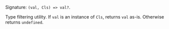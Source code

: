 Signature: `(val, Cls) => val?`.

Type filtering utility. If `val` is an instance of `Cls`, returns `val` as-is. Otherwise returns `undefined`.
